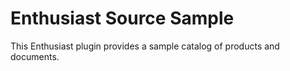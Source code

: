 # Enthusiast Source Sample

This Enthusiast plugin provides a sample catalog of products and documents.

